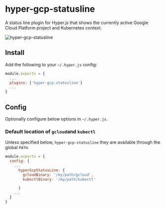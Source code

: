 hyper-gcp-statusline
====================

A status line plugin for Hyper.js that shows the currently active Google Cloud Platform project and Kubernetes context.

![hyper-gcp-statusline](https://cloud.githubusercontent.com/assets/xyz "hyper-gcp-statusline")

## Install

Add the following to your `~/.hyper.js` config:

```javascript
module.exports = {
  ...
  plugins: ['hyper-gcp-statusline']
  ...
}
```

## Config

Optionally configure below options in `~/.hyper.js`.

### Default location of `gcloud`and `kubectl`
Unless specified below, `hyper-gcp-statusline` they are available through the global `PATH`.

```javascript
module.exports = {
  config: {
    ...
      hyperGcpStatusLine: {
        gcloudBinary: '/my/path/gcloud',
        kubectlBinary: '/my/path/kubectl'

      }
    ...
  }
}
```